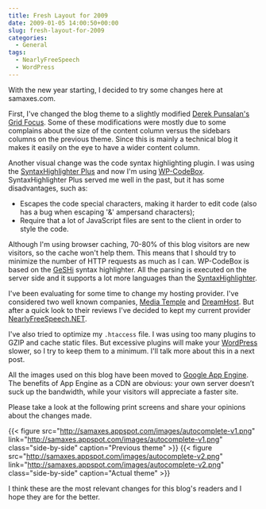 ```yaml
---
title: Fresh Layout for 2009
date: 2009-01-05 14:00:50+00:00
slug: fresh-layout-for-2009
categories:
  - General
tags:
  - NearlyFreeSpeech
  - WordPress
---
```


With the new year starting, I decided to try some changes here at samaxes.com.

First, I've changed the blog theme to a slightly modified [Derek Punsalan's Grid Focus](http://5thirtyone.com/grid-focus).
Some of these modifications were mostly due to some complains about the size of the content column versus the sidebars columns on the previous theme. Since this is mainly a technical blog it makes it easily on the eye to have a wider content column.

<!--more-->

Another visual change was the code syntax highlighting plugin. I was using the [SyntaxHighlighter Plus](http://wordpress.org/extend/plugins/syntaxhighlighter-plus/) and now I'm using [WP-CodeBox](http://wordpress.org/extend/plugins/wp-codebox/).
SyntaxHighlighter Plus served me well in the past, but it has some disadvantages, such as:

* Escapes the code special characters, making it harder to edit code (also has a bug when escaping '&' ampersand characters);
* Require that a lot of JavaScript files are sent to the client in order to style the code.

Although I'm using browser caching, 70-80% of this blog visitors are new visitors, so the cache won't help them. This means that I should try to minimize the number of HTTP requests as much as I can.
WP-CodeBox is based on the [GeSHi](http://qbnz.com/highlighter/) syntax highlighter. All the parsing is executed on the server side and it supports a lot more languages than the [SyntaxHighlighter](http://alexgorbatchev.com/SyntaxHighlighter/).

I've been evaluating for some time to change my hosting provider. I've considered two well known companies, [Media Temple](http://mediatemple.net/) and [DreamHost](http://www.dreamhost.com/). But after a quick look to their reviews I've decided to kept my current provider [NearlyFreeSpeech.NET](https://www.nearlyfreespeech.net/).

I've also tried to optimize my `.htaccess` file. I was using too many plugins to GZIP and cache static files. But excessive plugins will make your [WordPress](http://wordpress.org/) slower, so I try to keep them to a minimum. I'll talk more about this in a next post.

All the images used on this blog have been moved to [Google App Engine](http://appengine.google.com/). The benefits of App Engine as a CDN are obvious: your own server doesn’t suck up the bandwidth, while your visitors will appreciate a faster site.

Please take a look at the following print screens and share your opinions about the changes made.

{{< figure src="http://samaxes.appspot.com/images/autocomplete-v1.png" link="http://samaxes.appspot.com/images/autocomplete-v1.png" class="side-by-side" caption="Previous theme" >}}
{{< figure src="http://samaxes.appspot.com/images/autocomplete-v2.png" link="http://samaxes.appspot.com/images/autocomplete-v2.png" class="side-by-side" caption="Actual theme" >}}

I think these are the most relevant changes for this blog's readers and I hope they are for the better.
